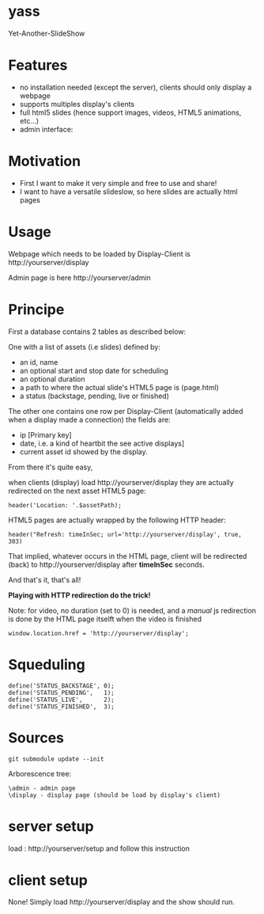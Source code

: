 # yass
Yet-Another-SlideShow

# Features
- no installation needed (except the server), clients should only display a webpage
- supports multiples display's clients
- full html5 slides (hence support images, videos, HTML5 animations, etc...)
- admin interface:

# Motivation
- First I want to make it very simple and free to use and share!
- I want to have a versatile slideslow, so here slides are actually html pages

# Usage

Webpage which needs to be loaded by Display-Client is http://yourserver/display

Admin page is here http://yourserver/admin

# Principe

First a database contains 2 tables as described below:

One with a list of assets (i.e slides) defined by:
- an id, name
- an optional start and stop date for scheduling
- an optional duration
- a path to where the actual slide's HTML5 page is (page.html)
- a status (backstage, pending, live or finished)

The other one contains one row per Display-Client (automatically added when a display made a connection)
the fields  are:
- ip [Primary key]
- date, i.e. a kind of heartbit the see active displays]
- current asset id showed by the display.

From there it's quite easy,

when clients (display) load http://yourserver/display they are actually redirected on the next asset HTML5 page:
```
header('Location: '.$assetPath);     
```

HTML5 pages are actually wrapped by the following HTTP header:
```
header("Refresh: timeInSec; url='http://yourserver/display', true, 303)
```

That implied, whatever occurs in the HTML page, client will be redirected (back) to http://yourserver/display after **timeInSec** seconds.

And that's it, that's all!

**Playing with HTTP redirection do the trick!**

Note: for video, no duration (set to 0) is needed, and a *manual* js redirection is done by the HTML page itselft when the video is finished
```
window.location.href = 'http://yourserver/display';
```



# Squeduling


```
define('STATUS_BACKSTAGE', 0);
define('STATUS_PENDING',   1);
define('STATUS_LIVE',      2);
define('STATUS_FINISHED',  3);
```


# Sources
```
git submodule update --init
```

Arborescence tree:
```
\admin - admin page
\display - display page (should be load by display's client)
```


# server setup

load : http://yourserver/setup and follow this instruction

# client setup

None! Simply load http://yourserver/display and the show should run.
